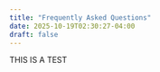 ```yaml
---
title: "Frequently Asked Questions"
date: 2025-10-19T02:30:27-04:00
draft: false
---
```


THIS IS A TEST